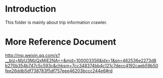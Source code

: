 # Introduction
This folder is mainly about trip information crawler.

# More Reference Document
http://mp.weixin.qq.com/s?__biz=MzU3MzQxMjE2NA==&mid=100003356&idx=1&sn=462536e2273d8b270b354b747c5c593c&chksm=7cc348374bb4c121c7decc4192caeb59b50fee26ddb5df738783f5df757eee46203bccc244e6#rd
